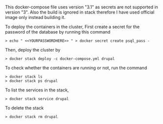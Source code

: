 This docker-compose file uses version "3.1" as secrets are not supported in version "3". Also the build is ignored in stack therefore I have used official image only instead building it.

To deploy the containers in the cluster, 
First create a secret for the password of the database by running this command

	> echo " <<YOURPASSWORDHERE>> " > docker secret create psql_pass -


Then, deploy the cluster by

	> docker stack deploy -c docker-compose.yml drupal


To check whether the containers are running or not, run the command

	> docker stack ls 
	> docker stack ps drupal


To list the services in the stack,

	> docker stack service drupal


To delete the stack 

	> docker stack rm drupal
